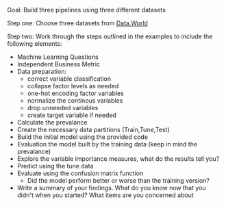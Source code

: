 Goal: Build three pipelines using three different datasets 

Step one: Choose three datasets from [Data.World](https://data.world/)

Step two: Work through the steps outlined in the examples to include the following elements: 

  * Machine Learning Questions 
  * Independent Business Metric 
  * Data preparation:  
    * correct variable classification
    * collapse factor levels as needed
    * one-hot encoding factor variables 
    * normalize the continous variables
    * drop unneeded variables
    * create target variable if needed
  * Calculate the prevalance 
  * Create the necessary data partitions (Train,Tune,Test)
  * Build the initial model using the provided code 
  * Evaluation the model built by the training data (keep in mind the prevalance)
  * Explore the variable importance measures, what do the results tell you? 
  * Predict using the tune data 
  * Evaluate using the confusion matrix function
      * Did the model perform better or worse than the training version?
  * Write a summary of your findings. What do you know now that you didn't when you started? What items are you concerned about 